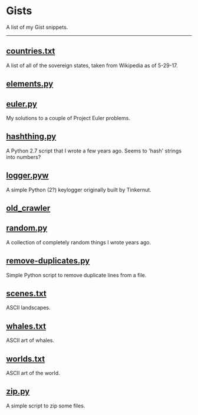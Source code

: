 # Gists
A list of my Gist snippets.

--------------------

## [countries.txt](https://gist.github.com/rivermont/78849ce62d19644ba163630c24d94afc)
A list of all of the sovereign states, taken from Wikipedia as of 5-29-17.

## [elements.py](https://gist.github.com/rivermont/9bdc8e72e686ce72113ebd6a8680d2a8)

## [euler.py](https://gist.github.com/rivermont/da7ac2fc0cfd150eb2dff936a77e3608)
My solutions to a couple of Project Euler problems.

## [hashthing.py](https://gist.github.com/rivermont/1af004d88638f6ff89fee547bbe2206a)
A Python 2.7 script that I wrote a few years ago. Seems to 'hash' strings into numbers?

## [logger.pyw](https://gist.github.com/rivermont/7c1e43d729aec35961d13673ae73d271)
A simple Python (2?) keylogger originally built by Tinkernut.

## [old_crawler](https://gist.github.com/rivermont/37c841295710c6d82c35f26581011eda)

## [random.py](https://gist.github.com/rivermont/cfea7233c12dc3186adeab145bfebd37)
A collection of completely random things I wrote years ago.

## [remove-duplicates.py](https://gist.github.com/rivermont/10482553bd64f9fc82b7270a32647339)
Simple Python script to remove duplicate lines from a file.

## [scenes.txt](https://gist.github.com/rivermont/08a3eb9c773931d0b7bc55e568676943)
ASCII landscapes.

## [whales.txt](https://gist.github.com/rivermont/d7aa7f6e527dc98ceb6007e34bf0d5c7)
ASCII art of whales.

## [worlds.txt](https://gist.github.com/rivermont/b3e92d62b1245b198278a378f4271af2)
ASCII art of the world.

## [zip.py](https://gist.github.com/rivermont/ba873fc56a71b597c7997d371cb2effd)
A simple script to zip some files.
